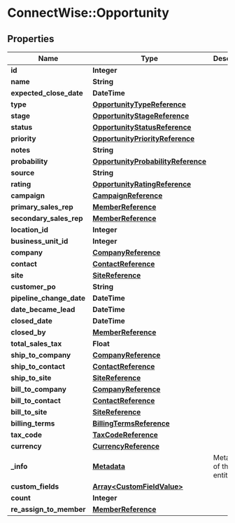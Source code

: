 # ConnectWise::Opportunity

## Properties
Name | Type | Description | Notes
------------ | ------------- | ------------- | -------------
**id** | **Integer** |  | [optional] 
**name** | **String** |  | 
**expected_close_date** | **DateTime** |  | [optional] 
**type** | [**OpportunityTypeReference**](OpportunityTypeReference.md) |  | [optional] 
**stage** | [**OpportunityStageReference**](OpportunityStageReference.md) |  | [optional] 
**status** | [**OpportunityStatusReference**](OpportunityStatusReference.md) |  | [optional] 
**priority** | [**OpportunityPriorityReference**](OpportunityPriorityReference.md) |  | [optional] 
**notes** | **String** |  | [optional] 
**probability** | [**OpportunityProbabilityReference**](OpportunityProbabilityReference.md) |  | [optional] 
**source** | **String** |  | [optional] 
**rating** | [**OpportunityRatingReference**](OpportunityRatingReference.md) |  | [optional] 
**campaign** | [**CampaignReference**](CampaignReference.md) |  | [optional] 
**primary_sales_rep** | [**MemberReference**](MemberReference.md) |  | 
**secondary_sales_rep** | [**MemberReference**](MemberReference.md) |  | [optional] 
**location_id** | **Integer** |  | [optional] 
**business_unit_id** | **Integer** |  | [optional] 
**company** | [**CompanyReference**](CompanyReference.md) |  | 
**contact** | [**ContactReference**](ContactReference.md) |  | 
**site** | [**SiteReference**](SiteReference.md) |  | 
**customer_po** | **String** |  | [optional] 
**pipeline_change_date** | **DateTime** |  | [optional] 
**date_became_lead** | **DateTime** |  | [optional] 
**closed_date** | **DateTime** |  | [optional] 
**closed_by** | [**MemberReference**](MemberReference.md) |  | [optional] 
**total_sales_tax** | **Float** |  | [optional] 
**ship_to_company** | [**CompanyReference**](CompanyReference.md) |  | [optional] 
**ship_to_contact** | [**ContactReference**](ContactReference.md) |  | [optional] 
**ship_to_site** | [**SiteReference**](SiteReference.md) |  | [optional] 
**bill_to_company** | [**CompanyReference**](CompanyReference.md) |  | [optional] 
**bill_to_contact** | [**ContactReference**](ContactReference.md) |  | [optional] 
**bill_to_site** | [**SiteReference**](SiteReference.md) |  | [optional] 
**billing_terms** | [**BillingTermsReference**](BillingTermsReference.md) |  | [optional] 
**tax_code** | [**TaxCodeReference**](TaxCodeReference.md) |  | [optional] 
**currency** | [**CurrencyReference**](CurrencyReference.md) |  | [optional] 
**_info** | [**Metadata**](Metadata.md) | Metadata of the entity | [optional] 
**custom_fields** | [**Array&lt;CustomFieldValue&gt;**](CustomFieldValue.md) |  | [optional] 
**count** | **Integer** |  | [optional] 
**re_assign_to_member** | [**MemberReference**](MemberReference.md) |  | [optional] 


